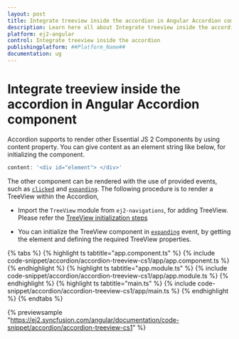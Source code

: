 ```yaml
---
layout: post
title: Integrate treeview inside the accordion in Angular Accordion component | Syncfusion
description: Learn here all about Integrate treeview inside the accordion in Syncfusion ##Platform_Name## Accordion component of Syncfusion Essential JS 2 and more.
platform: ej2-angular
control: Integrate treeview inside the accordion 
publishingplatform: ##Platform_Name##
documentation: ug
---
```


# Integrate treeview inside the accordion in Angular Accordion component

Accordion supports to render other Essential JS 2 Components by using content property.
You can give content as an element string like below, for initializing the component.

```js
content: '<div id="element"> </div>'
```

The other component can be rendered with the use of provided events, such as [`clicked`](https://ej2.syncfusion.com/angular/documentation/api/accordion#clicked) and [`expanding`](https://ej2.syncfusion.com/angular/documentation/api/accordion#expanding).
The following procedure is to render a TreeView within the Accordion,

* Import the `TreeView` module from `ej2-navigations`, for adding TreeView. Please refer the [TreeView initialization steps](../../../treeview/getting-started.html)

* You can initialize the TreeView component in [`expanding`](https://ej2.syncfusion.com/angular/documentation/api/accordion#expanding) event,
by getting the element and defining the required TreeView properties.

{% tabs %}
{% highlight ts tabtitle="app.component.ts" %}
{% include code-snippet/accordion/accordion-treeview-cs1/app/app.component.ts %}
{% endhighlight %}
{% highlight ts tabtitle="app.module.ts" %}
{% include code-snippet/accordion/accordion-treeview-cs1/app/app.module.ts %}
{% endhighlight %}
{% highlight ts tabtitle="main.ts" %}
{% include code-snippet/accordion/accordion-treeview-cs1/app/main.ts %}
{% endhighlight %}
{% endtabs %}
  
{% previewsample "https://ej2.syncfusion.com/angular/documentation/code-snippet/accordion/accordion-treeview-cs1" %}
